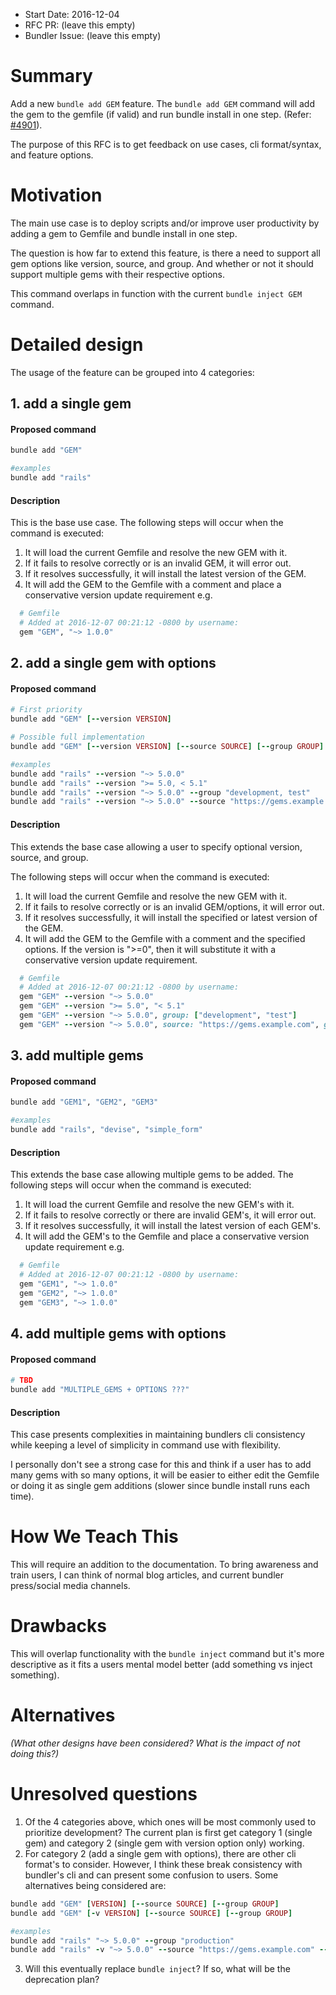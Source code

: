 - Start Date: 2016-12-04
- RFC PR: (leave this empty)
- Bundler Issue: (leave this empty)

# Summary

Add a new `bundle add GEM` feature. The `bundle add GEM` command will add the gem to the gemfile (if valid) and run bundle install in one step. (Refer: [#4901](https://github.com/bundler/bundler/issues/4901)).

The purpose of this RFC is to get feedback on use cases, cli format/syntax, and feature options.

# Motivation

The main use case is to deploy scripts and/or improve user productivity by adding a gem to Gemfile and bundle install in one step.

The question is how far to extend this feature, is there a need to support all gem options like version, source, and group. And whether or not it should support multiple gems with their respective options.

This command overlaps in function with the current `bundle inject GEM` command.

# Detailed design

The usage of the feature can be grouped into 4 categories:

## 1. add a single gem
#### Proposed command
```ruby
bundle add "GEM"

#examples
bundle add "rails"
```
#### Description
This is the base use case. The following steps will occur when the command is executed:
1. It will load the current Gemfile and resolve the new GEM with it.
2. If it fails to resolve correctly or is an invalid GEM, it will error out.
3. If it resolves successfully, it will install the latest version of the GEM.
4. It will add the GEM to the Gemfile with a comment and place a conservative version update requirement e.g.
```ruby
  # Gemfile
  # Added at 2016-12-07 00:21:12 -0800 by username:
  gem "GEM", "~> 1.0.0"
```

## 2. add a single gem with options
#### Proposed command
```ruby
# First priority
bundle add "GEM" [--version VERSION]

# Possible full implementation
bundle add "GEM" [--version VERSION] [--source SOURCE] [--group GROUP]

#examples
bundle add "rails" --version "~> 5.0.0"
bundle add "rails" --version ">= 5.0, < 5.1"
bundle add "rails" --version "~> 5.0.0" --group "development, test"
bundle add "rails" --version "~> 5.0.0" --source "https://gems.example.com" --group "development"
```
#### Description
This extends the base case allowing a user to specify optional version, source, and group.

The following steps will occur when the command is executed:
1. It will load the current Gemfile and resolve the new GEM with it.
2. If it fails to resolve correctly or is an invalid GEM/options, it will error out.
3. If it resolves successfully, it will install the specified or latest version of the GEM.
4. It will add the GEM to the Gemfile with a comment and the specified options. If the version is ">=0", then it will substitute it with a conservative version update requirement.
```ruby
  # Gemfile
  # Added at 2016-12-07 00:21:12 -0800 by username:
  gem "GEM" --version "~> 5.0.0"
  gem "GEM" --version ">= 5.0", "< 5.1"
  gem "GEM" --version "~> 5.0.0", group: ["development", "test"]
  gem "GEM" --version "~> 5.0.0", source: "https://gems.example.com", group: "development"
```
## 3. add multiple gems
#### Proposed command
```ruby
bundle add "GEM1", "GEM2", "GEM3"

#examples
bundle add "rails", "devise", "simple_form"
```
#### Description
This extends the base case allowing multiple gems to be added.
The following steps will occur when the command is executed:
1. It will load the current Gemfile and resolve the new GEM's with it.
2. If it fails to resolve correctly or there are invalid GEM's, it will error out.
3. If it resolves successfully, it will install the latest version of each GEM's.
4. It will add the GEM's to the Gemfile and place a conservative version update requirement e.g.
```ruby
  # Gemfile
  # Added at 2016-12-07 00:21:12 -0800 by username:
  gem "GEM1", "~> 1.0.0"
  gem "GEM2", "~> 1.0.0"
  gem "GEM3", "~> 1.0.0"
```

## 4. add multiple gems with options
#### Proposed command
```ruby
# TBD
bundle add "MULTIPLE_GEMS + OPTIONS ???"
```
#### Description
This case presents complexities in maintaining bundlers cli consistency while keeping a level of simplicity in command use with flexibility.

I personally don't see a strong case for this and think if a user has to add many gems with so many options, it will be easier to either edit the Gemfile or doing it as single gem additions (slower since bundle install runs each time).

# How We Teach This

This will require an addition to the documentation. To bring awareness and train users, I can think of normal blog articles, and current bundler press/social media channels.

# Drawbacks

This will overlap functionality with the `bundle inject` command but it's more descriptive as it fits a users mental model better (add something vs inject something).

# Alternatives

*(What other designs have been considered? What is the impact of not doing this?)*

# Unresolved questions

1. Of the 4 categories above, which ones will be most commonly used to prioritize development? The current plan is first get category 1 (single gem) and category 2 (single gem with version option only) working.
2. For category 2 (add a single gem with options), there are other cli format's to consider. However, I think these break consistency with bundler's cli and can present some confusion to users. Some alternatives being considered are:
```ruby
bundle add "GEM" [VERSION] [--source SOURCE] [--group GROUP]
bundle add "GEM" [-v VERSION] [--source SOURCE] [--group GROUP]

#examples
bundle add "rails" "~> 5.0.0" --group "production"
bundle add "rails" -v "~> 5.0.0" --source "https://gems.example.com" --group "development"
```
3. Will this eventually replace `bundle inject`? If so, what will be the deprecation plan?
